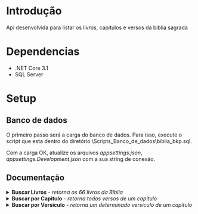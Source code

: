# Introdução
Api desenvolvida para listar os livros, capitulos e versos da biblia sagrada

# Dependencias
* .NET Core 3.1
*  SQL Server

# Setup

## Banco de dados
O primeiro passo será a carga do banco de dados. Para isso, execute o script que esta dentro do diretório \Scripts_Banco_de_dados\biblia_bkp.sql.

Com a carga OK, atualize os arquivos *appsettings.json*, *appsettings.Development.json* com a sua string de conexão.

## Documentação

<details>
  <summary>
    <b>Buscar Livros</b> - <i>retorna os 66 livros da Biblia</i>
  </summary>
  <br/>
  
  <b>Endpoint:</b> `GET /api/Livros`
  <br /><br />
  ```
  [
  {
    "nome": "Gênesis",
    "capitulos": 50,
    "sigla": "gn",
    "testamento": 1
  },
  {
    "nome": "Êxodo",
    "capitulos": 40,
    "sigla": "ex",
    "testamento": 1
  },
  {
    "nome": "Levítico",
    "capitulos": 27,
    "sigla": "lv",
    "testamento": 1
  }
  ...
  ]
  ```
  Nesse endpoint estamos retornando: Nome do livro, a quantidade de capitulos que ele tem, a sigla para pesquisa paginada e o testamento 1 Velho testamento e o 2 Novo Testamento.
</details>


<details>
  <summary>
    <b>Buscar por Capitulo</b> - <i>retorna todos versos de um capitulo</i>
  </summary>
  <br/>
  
  <b>Endpoint:</b> `GET /api/Livros/{sigla}/{capitulo}`
  <br /><br />
  ```
 [
  {
    "versiculo": 1,
    "texto": "No princípio Deus criou os céus e a terra."
  },
  {
    "versiculo": 2,
    "texto": "Era a terra sem forma e vazia; trevas cobriam a face do abismo, e o Espírito de Deus se movia sobre a face das águas."
  },
  {
    "versiculo": 3,
    "texto": "Disse Deus: \"Haja luz\", e houve luz."
  },
  {
    "versiculo": 4,
    "texto": "Deus viu que a luz era boa, e separou a luz das trevas."
  },
  {
    "versiculo": 5,
    "texto": "Deus chamou à luz dia, e às trevas chamou noite. Passaram-se a tarde e a manhã; esse foi o primeiro dia."
  }
  ...
 ]
  ```
  Nesse endpoint estamos retornando todos versos de um capitulo.
</details>


<details>
  <summary>
    <b>Buscar por Versiculo</b> - <i>retorna um determinado versiculo de um capitulo</i>
  </summary>
  <br/>
  
  <b>Endpoint:</b> `GET /api/Livros/{sigla}/{capitulo}/{versiculo}`
  <br /><br />
  ```
 [
  {
    "versiculo": 1,
    "texto": "No princípio Deus criou os céus e a terra."
  }
]
  ```
  Nesse endpoint estamos retornando todos versos de um capitulo.
</details>

